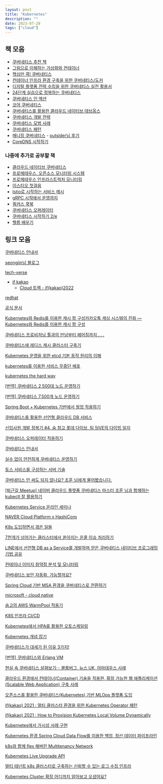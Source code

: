 ```yaml
---
layout: post
title: "Kubernetes"
description: ""
date: 2023-07-28
tags: ["cloud"]
---
```


## 책 모음

* <a href="https://brunch.co.kr/@topasvga/1455">쿠버네티스 추천 책</a>
* <a href="https://www.yes24.com/Product/Goods/115457586">그림으로 이해하는 가상화와 컨테이너</a>
* <a href="https://www.yes24.com/Product/Goods/92426926">핵심만 콕! 쿠버네티스</a>
* <a href="https://www.yes24.com/Product/Goods/102099414">컨테이너 인프라 환경 구축을 위한 쿠버네티스/도커</a>
* <a href="https://www.yes24.com/Product/Goods/118327245">디지털 플랫폼 전략 수립을 위한 쿠버네티스 실전 활용서</a>
* <a href="https://www.yes24.com/Product/Goods/115187666">24단계 실습으로 정복하는 쿠버네티스</a>
* <a href="https://www.yes24.com/Product/Goods/89607047">쿠버네티스 인 액션</a>
* <a href="https://www.yes24.com/Product/Goods/120763051">코어 쿠버네티스</a>
* <a href="https://www.yes24.com/Product/Goods/83556239">쿠버네티스를 활용한 클라우드 네이티브 데브옵스</a>
* <a href="https://www.yes24.com/Product/Goods/115082096">쿠버네티스 개발 전략</a>
* <a href="https://www.yes24.com/Product/Goods/95560470">쿠버네티스 모범 사례</a>
* <a href="https://www.yes24.com/Product/Goods/89861207">쿠버네티스 패턴</a>
* <a href="https://www.yes24.com/Product/Goods/73416815">매니징 쿠버네티스</a> - <a href="https://blog.outsider.ne.kr/1668">outsider님 후기</a>
* <a href="https://www.yes24.com/Product/Goods/103324076">CoreDNS 시작하기</a>

### 나중에 추가로 공부할 책

* <a href="https://www.yes24.com/Product/Goods/117458772">클라우드 네이티브 쿠버네티스</a>
* <a href="https://www.yes24.com/Product/Goods/80452497">프로메테우스, 오픈소스 모니터링 시스템</a>
* <a href="https://www.yes24.com/Product/Goods/85153015">프로메테우스 인프라스트럭처 모니터링</a>
* <a href="https://www.yes24.com/Product/Goods/90263520">이스티오 첫걸음</a>
* <a href="https://www.yes24.com/Product/Goods/89973440">Istio로 시작하는 서비스 메시</a>
* <a href="https://www.yes24.com/Product/Goods/94489227">gRPC 시작에서 운영까지</a>
* <a href="https://www.yes24.com/Product/Goods/99351473">쿼커스 쿡북</a>
* <a href="https://www.yes24.com/Product/Goods/95078870">쿠버네티스 오퍼레이터</a>
* <a href="https://www.yes24.com/Product/Goods/91166501">쿠버네티스 시작하기 2/e</a>
* <a href="https://www.yes24.com/Product/Goods/102280203">헬름 배우기</a>

## 링크 모음

<a href="https://subicura.com/k8s/">쿠버네티스 안내서</a>

<a href="https://seongjin.me/tag/kubernetes/">seongjin님 블로그</a>

<a href="https://tech-verse.me/#ux_design">tech-verse</a>

* <a href="https://if.kakao.com/">if kakao</a>
    * <a href="https://www.youtube.com/playlist?list=PLwe9WEhzDhwHKKwh971gLZbZ0g1NX_xRH">Cloud 트랙 - if(kakao)2022</a>

<a href="https://www.redhat.com/ko/topics/containers/what-is-kubernetes">redhat</a>

<a href="https://kubernetes.io/ko/docs/home/">공식 문서</a>

<a href="https://tech.kakao.com/2020/11/10/if-kakao-2020-commentary-01-kakao/">Kubernetes와 Redis를 이용한 캐시 팜 구성카카오톡 캐싱 시스템의 진화 — Kubernetes와 Redis를 이용한 캐시 팜 구성</a>

<a href="https://tech.kakao.com/2023/02/10/making-of-kubernetes-provisioning-tool/">쿠버네티스 프로비저닝 툴과의 만남부터 헤어짐까지 . . .</a>

<a href="https://tech.kakao.com/2022/02/09/k8s-redis/">쿠버네티스에 레디스 캐시 클러스터 구축기</a>

<a href="https://tech.kakao.com/2021/12/20/kubernetes-etcd/">Kubernetes 운영을 위한 etcd 기본 동작 원리의 이해</a>

<a href="https://tech.kakao.com/2018/12/24/kubernetes-deploy/">kubernetes를 이용한 서비스 무중단 배포</a>

<a href="https://github.com/kelseyhightower/kubernetes-the-hard-way">kubernetes the hard way</a>

<a href="https://coffeewhale.com/scaling-node01">[번역] 쿠버네티스 2,500대 노드 운영하기</a>

<a href="https://coffeewhale.com/scaling-node02">[번역] 쿠버네티스 7,500개 노드 운영하기</a>

<a href="https://engineering.linecorp.com/ko/blog/apply-warm-up-in-spring-boot-and-kubernetes">Spring Boot + Kubernetes 기반에서 웜업 적용하기</a>

<a href="https://engineering.linecorp.com/ko/blog/declarative-cloud-db-service-using-kubernetes">쿠버네티스를 활용한 선언형 클라우드 DB 서비스</a>

<a href="https://techblog.lotteon.com/%EC%88%A8-%EC%B0%B8%EA%B3%A0-%EB%A1%AF%EB%8D%B0-%EB%8B%A4%EC%9D%B4%EB%B8%8C-%ED%8C%80-5ive%EC%9D%98-%ED%94%84%EB%A1%9C%EC%A0%9D%ED%8A%B8-%EA%B0%9C%EB%B0%9C%EA%B8%B0-8aa7c1d60bd9">신입사원 개발 정복기 #4. 숨 참고 롯데 다이브, 팀 5IVE의 다이빙 일지</a>

<a href="https://dev.gmarket.com/65">쿠버네티스 오퍼레이터 적용하기</a>

<a href="https://subicura.com/k8s/">쿠버네티스 안내서</a>

<a href="https://youtu.be/gF1wfTCDyI8">실수 없이 안전하게 쿠버네티스 운영하기</a>

<a href="https://youtu.be/YBXFRSAXScs">토스 서비스를 구성하는 서버 기술</a>

<a href="https://youtu.be/m-EmnMFRgeQ">쿠버네티스 안 써도 되지 않나요? 조훈 님에게 물어봤습니다.</a>

<a href="https://youtu.be/yHE0J_aZZAA">[퇴근길 Meetup] 네이버 클라우드 플랫폼 쿠버네티스 마스터 조훈 님과 함께하는 kubectl 잘 활용하기</a>

<a href="https://www.youtube.com/playlist?list=PLpywxIpxgxhF1ljM4WXVKUXLHM-IZ51Ao">Kubernetes Service 온라인 세미나</a>

<a href="https://www.youtube.com/playlist?list=PLpywxIpxgxhHIELbUH-_XCFFiG_p2g-5V">NAVER Cloud Platform x HashiCorp</a>

<a href="https://youtu.be/JBGsqsoGxEo">K8s 도입하면서 겪은 일들</a>

<a href="https://youtu.be/uPFyanT8vKA">7천개가 넘어가는 클러스터에서 쏟아지는 온콜 이슈 처리하기</a>

<a href="https://youtu.be/SWD__6nhLic">LINE에서 선언형 DB as a Service를 개발하며 얻은 쿠버네티스 네이티브 프로그래밍 기법 공유</a>

<a href="https://youtu.be/Y7eeYFezcLs">컨테이너 이미지 취약점 분석 및 모니터링</a>

<a href="https://www.samsungsds.com/kr/insights/kubernetes_security_automation.html">쿠버네티스 보안 자동화, 가능할까요?</a>

<a href="https://youtu.be/otss__0kf-g">Spring Cloud 기반 MSA 환경을 쿠버네티스로 전환하기</a>

<a href="https://learn.microsoft.com/ko-kr/dotnet/architecture/cloud-native/">microsoft - cloud native</a>

<a href="https://blog.soomgo.com/blog/soomgo-aws-warm-pool/">숨고의 AWS WarmPool 적용기</a>

<a href="https://saramin.github.io/2020-05-01-k8s-cicd/">K8S 인프라 CI/CD</a>

<a href="https://saramin.github.io/2022-05-17-kubernetes-autoscaling/">Kubernetes에서 HPA를 활용한 오토스케일링</a>

<a href="https://youtu.be/7CPFJZZF60E">Kubernetes 개념 잡기</a>

<a href="https://youtu.be/S3FVcdZcZnA">쿠버네티스가 대세가 된 이유 3가지!</a>

<a href="https://bangalcatblog.fly.dev/blog/article-kubernetes-erlang-vm">[번역] 쿠버네티스와 Erlang VM</a>

<a href="https://www.ciokorea.com/news/137862">현실 속 쿠버네티스 살펴보기··· 블룸버그, 뉴스 UK, 아마데우스 사례</a>

<a href="https://www.samsungsds.com/kr/techreport/scalable-web-application.html">클라우드 환경에서 컨테이너(Container) 기술을 적용한, 확장 가능한 웹 애플리케이션(Scalable Web Application) 구축 사례</a>

<a href="https://www.samsungsds.com/kr/techreport/kubernetes-mlops.html">오픈소스를 활용한 쿠버네티스(Kubernetes) 기반 MLOps 플랫폼 도입</a>

<a href="https://youtu.be/_Vuzyn2poFQ">if(kakao) 2021 : 멀티 클러스터 환경을 위한 Kubernetes Operator 패턴</a>

<a href="https://youtu.be/RRedZ9cIclw">if(kakao) 2021 : How to Provision Kubernetes Local Volume Dynamically</a>

<a href="https://youtu.be/PHYAHR6oBH4">Kubernetes에서 가시성 사례 구현</a>

<a href="https://tv.kakao.com/channel/3693125/cliplink/414072537">Kubernetes 환경 Spring Cloud Data Flow를 이용한 백업, 정산 데이터 파이프라인</a>

<a href="https://tv.kakao.com/channel/3693125/cliplink/414132061">k8s와 함께 flex 해버린 Multitenancy Network</a>

<a href="https://tv.kakao.com/channel/3693125/cliplink/423589043">Kubernetes Live Upgrade API</a>

<a href="https://youtu.be/jXN0AhOt_8A">멀티 테넌트 k8s 클러스터로 구축하는 신뢰할 수 있는 로그 수집 인프라</a>

<a href="https://tv.kakao.com/channel/3693125/cliplink/423597081">Kubernetes Cluster 확장 어디까지 알아보고 오셨어요?</a>
